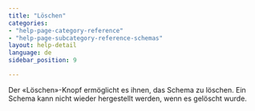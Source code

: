 ```yaml
---
title: "Löschen"
categories:
- "help-page-category-reference"
- "help-page-subcategory-reference-schemas"
layout: help-detail
language: de
sidebar_position: 9

---
```


Der &laquo;Löschen&raquo;-Knopf ermöglicht es ihnen, das Schema zu löschen. Ein Schema kann nicht wieder hergestellt werden, wenn es gelöscht wurde.